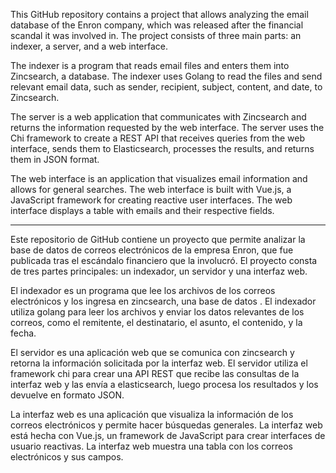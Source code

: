 This GitHub repository contains a project that allows analyzing the email database of the Enron company, which was released after the financial scandal it was involved in. The project consists of three main parts: an indexer, a server, and a web interface.

The indexer is a program that reads email files and enters them into Zincsearch, a database. The indexer uses Golang to read the files and send relevant email data, such as sender, recipient, subject, content, and date, to Zincsearch.

The server is a web application that communicates with Zincsearch and returns the information requested by the web interface. The server uses the Chi framework to create a REST API that receives queries from the web interface, sends them to Elasticsearch, processes the results, and returns them in JSON format.

The web interface is an application that visualizes email information and allows for general searches. The web interface is built with Vue.js, a JavaScript framework for creating reactive user interfaces. The web interface displays a table with emails and their respective fields.

---

Este repositorio de GitHub contiene un proyecto que permite analizar la base de datos de correos electrónicos de la empresa Enron, que fue publicada tras el escándalo financiero que la involucró. El proyecto consta de tres partes principales: un indexador, un servidor y una interfaz web.

El indexador es un programa que lee los archivos de los correos electrónicos y los ingresa en zincsearch, una base de datos . El indexador utiliza golang para leer los archivos y enviar los datos relevantes de los correos, como el remitente, el destinatario, el asunto, el contenido, y la fecha.

El servidor es una aplicación web que se comunica con zincsearch y retorna la información solicitada por la interfaz web. El servidor utiliza el framework chi para crear una API REST que recibe las consultas de la interfaz web y las envía a elasticsearch, luego procesa los resultados y los devuelve en formato JSON.

La interfaz web es una aplicación que visualiza la información de los correos electrónicos y permite hacer búsquedas generales. La interfaz web está hecha con Vue.js, un framework de JavaScript para crear interfaces de usuario reactivas. La interfaz web muestra una tabla con los correos electrónicos y sus campos.
